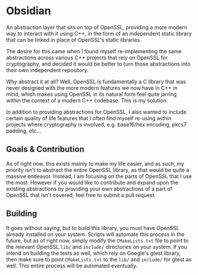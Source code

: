 # Obsidian
An abstraction layer that sits on top of OpenSSL, providing a more modern way to interact with it using C++, in the form of an independent static library that can be linked in place of OpenSSL's static libraries.

The desire for this came when I found myself re-implementing the same abstractions across various C++ projects that rely on OpenSSL for cryptography, and decided it would be better to turn those abstractions into their own independent repository.

Why abstract it at all? Well, OpenSSL is fundamentally a C library that was never designed with the more modern features we now have in C++ in mind, which makes using OpenSSL in its natural form feel quite jarring within the context of a modern C++ codebase. This is my solution.

In addition to providing abstractions for OpenSSL, I also wanted to include certain quality of life features that I often find myself re-using within projects where cryptography is involved, e.g. base16/hex encoding, pkcs7 padding, etc...

## Goals & Contribution
As of right now, this exists mainly to make my life easier, and as such, my priority isn't to abstract the entire OpenSSL library, as that would be quite a massive endeavor. Instead, I am focusing on the parts of OpenSSL that I use the most. However if you would like to contribute and expand upon the existing abstractions by providing your own abstractions of a part of OpenSSL that isn't covered, feel free to submit a pull request.

## Building
It goes without saying, but to build this library, you must have OpenSSL already installed on your system. Scripts will automate this process in the future, but as of right now, simply modify the `CMakeLists.txt` file to point to the relevant OpenSSL `lib/` and `include/` directories on your system. If you intend on building the tests as well, which rely on Google's gtest library, then make sure to point `CMakeLists.txt` to the `lib/` and `include/` for gtest as well. This entire process will be automated eventually.
